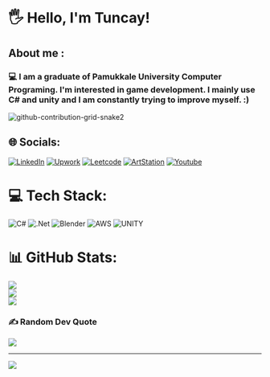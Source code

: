 #  :raised_hand_with_fingers_splayed: Hello, I'm Tuncay!

## About me :

### 💻 I am a graduate of Pamukkale University Computer Programing. I'm interested in game development. I mainly use C# and unity and I am constantly trying to improve myself. :)

![github-contribution-grid-snake2](https://user-images.githubusercontent.com/117203775/208693767-0a002ff1-01d5-4056-81b2-a3fbe8d26e40.svg)
## 🌐 Socials:
[![LinkedIn](https://img.shields.io/badge/LinkedIn-%230077B5.svg?logo=linkedin&logoColor=white)](https://www.linkedin.com/in/tuncay-b%C3%B6rek%C3%A7i-89482320b/) 
[![Upwork](https://img.shields.io/badge/-UpWork-green?style=flat&logo=upwork&logoColor=white)](https://www.upwork.com/freelancers/~01265df8dae4343d36?viewMode=1)
[![Leetcode](https://img.shields.io/badge/-LeetCode-orange?style=flat&logo=leetcode&logoColor=black)](https://leetcode.com/tuncayl/)
[![ArtStation](https://img.shields.io/badge/-ArtStation-grey?style=flat&logo=artstation)](https://www.artstation.com/tunacayl)
[![Youtube](https://img.shields.io/badge/Youtube-red?logo=Youtube)](https://www.youtube.com/@tunodev)



# 💻 Tech Stack:
![C#](https://img.shields.io/badge/c%23-%23239120.svg?style=for-the-badge&logo=c-sharp&logoColor=white) ![.Net](https://img.shields.io/badge/.NET-5C2D91?style=for-the-badge&logo=.net&logoColor=white) ![Blender](https://img.shields.io/badge/blender-%23F5792A.svg?style=for-the-badge&logo=blender&logoColor=white) ![AWS](https://img.shields.io/badge/AWS-%23FF9900.svg?style=for-the-badge&logo=amazon-aws&logoColor=white)
![UNITY](https://img.shields.io/badge/Unity-black?style=for-the-badge&logo=Unity)

# 📊 GitHub Stats:
![](https://github-readme-stats.vercel.app/api?username=tuncayl&theme=dark&hide_border=false&include_all_commits=true&count_private=true)<br/>
![](https://github-readme-streak-stats.herokuapp.com/?user=tuncayl&theme=dark&hide_border=false)<br/>
![](https://github-readme-stats.vercel.app/api/top-langs/?username=tuncayl&theme=dark&hide_border=false&include_all_commits=true&count_private=true&layout=compact)

### ✍️ Random Dev Quote
![](https://quotes-github-readme.vercel.app/api?type=horizontal&theme=radical)

---
[![](https://visitcount.itsvg.in/api?id=tuncayl&icon=0&color=0)](https://visitcount.itsvg.in)


<!-- Proudly created with GPRM ( https://gprm.itsvg.in ) -->

